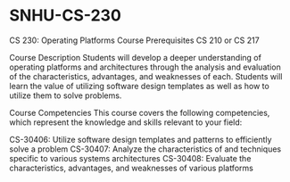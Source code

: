 # SNHU-CS-230

CS 230: Operating Platforms
Course Prerequisites
CS 210 or CS 217

Course Description
Students will develop a deeper understanding of operating platforms and architectures through the analysis and 
evaluation of the characteristics, advantages, and weaknesses of each. Students will learn the value of utilizing 
software design templates as well as how to utilize them to solve problems.

Course Competencies
This course covers the following competencies, which represent the knowledge and skills relevant to your field:

CS-30406: Utilize software design templates and patterns to efficiently solve a problem
CS-30407: Analyze the characteristics of and techniques specific to various systems architectures
CS-30408: Evaluate the characteristics, advantages, and weaknesses of various platforms
